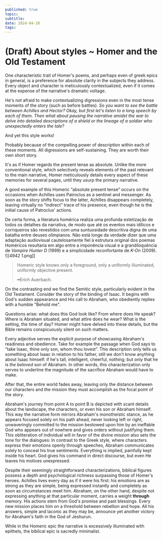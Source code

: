 ```yaml
---
published: true
topic: 
subtitle: 
date: 2024-04-28
tags: 
---
```

# (Draft) About styles ~ Homer and the Old Testament

One characteristic trait of Homer's poems, and perhaps even of greek epics in general, is a preference for absolute clarity in the subjects they address. Every object and character is meticulously contextualized, even if it comes at the expense of the narrative's dramatic voltage.

He's not afraid to make contextualizing digressions even in the most tense moments of the story (such as before battles). *So you want to see the battle between Achilles and Hector? Okay, but first let's listen to a long speech by each of them. Then what about pausing the narrative amidst the war to delve into detailed descriptions of a shield or the lineage of a soldier who unexpectedly enters the tale?*

And yet this style works! 

Probably because of the compelling power of description within each of these moments. All digressions are self-sustaining. They are worth their own short story.

It's as if Homer regards the present tense as absolute. Unlike the more conventional style, which selectively reveals elements of the past relevant to the main narrative, Homer meticulously details every aspect of these memories for several pages, until they usurp the primary narrative.

A good example of this Homeric “absolute present tense” occurs on the occasions when Achilles uses Patroclus as a sentinel and messenger.  As soon as the story shifts focus to the latter, Achilles disappears completely, leaving virtually no “indirect” trace of his presence, even though he is the initial cause of Patroclus' actions. 

De certa forma, a literatura homérica realiza uma profunda estetização de todos os detalhes da narrativa, de modo que até os eventos mais idílicos e corriqueiros são revestidos com uma suntuosidade descritiva digna de uma batalha entre deuses olimpianos. Não está longe da verdade dizer que uma adaptação audiovisual cautelosamente fiel à estrutura original dos poemas Homéricos resultaria em algo entre a imponência visual e a grandiloquência de *Vampire Hunter D* (1999) e a simplicidade reconfortante de *K-On* (2009). 
![[4942 1.png]]
> Homeric style knows only a foreground, only a uniformly illuminated, uniformly objective present.
> 
> ━Erich Auerbach.

On the contrasting end we find the Semitic style, particularly evident in the Old Testament. Consider the story of the binding of Isaac. It begins with God's sudden appearance and His call to Abraham, who obediently replies with a humble "Behold me".

Questions arise: what does this God look like? From where does He speak? Where is Abraham situated, and what attire does he wear? What is the setting, the time of day? Homer might have delved into these details, but the Bible remains conspicuously silent on such matters.

Every adjective serves the explicit purpose of showcasing Abraham's readiness and obedience. Take for example the passage when God says to “take Isaac, thine only son, whom thou lovest”. This description only tells us something about Isaac in relation to his father, still we don't know anything about Isaac himself: if he's tall, intelligent, cheerful, nothing; but only that he is *the beloved* son of Abraham. In other words, this characterization only serves to underline the magnitude of the sacrifice Abraham would have to make. 

After that, the entire world fades away, leaving only the distance between our characters and the mission they must accomplish as the focal point of the story.

Abraham's journey from point A to point B is depicted with scant details about the landscape, the characters, or even his son or Abraham himself. This way the narrative form mirrors Abraham's monotheistic stance, as he appears focused solely on his path ahead, never looking left or right, unwaveringly committed to the mission bestowed upon him by an ineffable God who appears out of nowhere and gives orders without justifying them. This obliteration of individual will in favor of the divine mission also sets the tone for the dialogues: In contrast to the Greek style, where characters express their emotions openly through speeches, Abraham communicates solely to conceal his true sentiments. Everything is implied, painfully kept inside his heart. God gives his command in direct discourse, but even He leaves his motives unexpressed. 

Despite their seemingly straightforward characterizations, biblical figures possess a depth and psychological richness surpassing those of Homer's heroes. Achilles lives every day as if it were his first: his emotions are as strong as they are simple, being expressed instantly and completely as soon as circumstances meet him. Abraham, on the other hand, despite not expressing anything at that particular moment, carries a weight **through** memory. His actions stem from God's promise and past blessings. Every new mission places him on a threshold between rebellion and hope. All his answers, simple and laconic as they may be, announce yet another victory for Abraham's faith in the God of Jeshurun.

While in the Homeric epic the narrative is excessively illuminated with epithets, the biblical epic is sacredly minimalist.